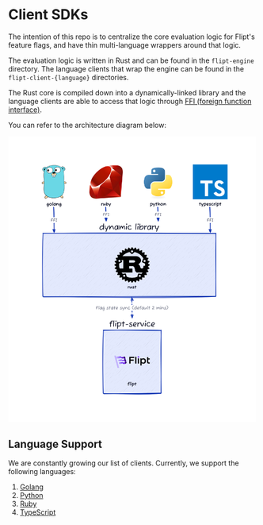 # Client SDKs

The intention of this repo is to centralize the core evaluation logic for Flipt's feature flags, and have thin multi-language wrappers around that logic.

The evaluation logic is written in Rust and can be found in the `flipt-engine` directory. The language clients that wrap the engine can be found in the `flipt-client-{language}` directories.

The Rust core is compiled down into a dynamically-linked library and the language clients are able to access that logic through [FFI (foreign function interface)](https://levelup.gitconnected.com/what-is-ffi-foreign-function-interface-an-intuitive-explanation-7327444e347a).

You can refer to the architecture diagram below:

<img src="./diagrams/architecture.png" alt="Client SDKs Architecture" width="500px" />

## Language Support

We are constantly growing our list of clients. Currently, we support the following languages:

1. [Golang](./flipt-client-go)
1. [Python](./flipt-client-python)
1. [Ruby](./flipt-client-ruby)
1. [TypeScript](./flipt-client-node)
